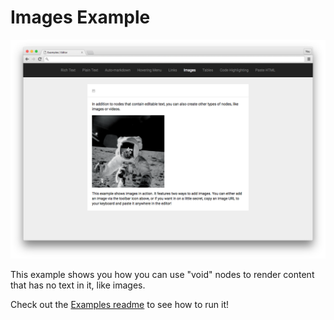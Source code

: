 
# Images Example

![](../../docs/images/images-example.png)

This example shows you how you can use "void" nodes to render content that has no text in it, like images.

Check out the [Examples readme](..) to see how to run it!

